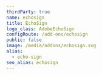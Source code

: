 ```yaml
---
thirdParty: true
name: echosign
title: EchoSign
logo_class: AdobeEchoSign
configRoute: /add-ons/echosign
public: false
image: /media/addons/echosign.svg
alias:
  - echo-sign
seo_alias: echosign
---
```

